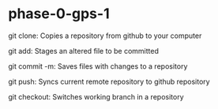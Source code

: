 # phase-0-gps-1
git clone: Copies a repository from github to your computer

git add: Stages an altered file to be committed

git commit -m: Saves files with changes to a repository

git push: Syncs current remote repository to github repository

git checkout: Switches working branch in a repository



